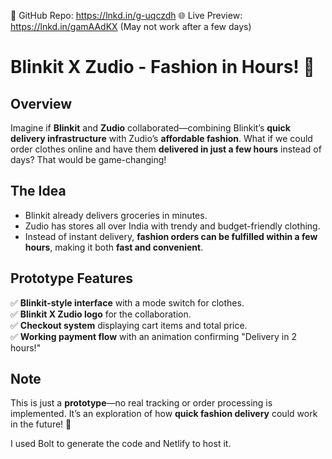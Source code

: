 🔗 GitHub Repo: https://lnkd.in/g-uqczdh
🌐 Live Preview: https://lnkd.in/gamAAdKX (May not work after a few days)


# **Blinkit X Zudio - Fashion in Hours!** 🚀  

## **Overview**  
Imagine if **Blinkit** and **Zudio** collaborated—combining Blinkit’s **quick delivery infrastructure** with Zudio’s **affordable fashion**. What if we could order clothes online and have them **delivered in just a few hours** instead of days? That would be game-changing!  

## **The Idea**  
- Blinkit already delivers groceries in minutes.  
- Zudio has stores all over India with trendy and budget-friendly clothing.  
- Instead of instant delivery, **fashion orders can be fulfilled within a few hours**, making it both **fast and convenient**.  

## **Prototype Features**  
✅ **Blinkit-style interface** with a mode switch for clothes.  
✅ **Blinkit X Zudio logo** for the collaboration.  
✅ **Checkout system** displaying cart items and total price.  
✅ **Working payment flow** with an animation confirming "Delivery in 2 hours!"  

## **Note**  
This is just a **prototype**—no real tracking or order processing is implemented. It’s an exploration of how **quick fashion delivery** could work in the future! 🚀

I used Bolt to generate the code and Netlify to host it.

